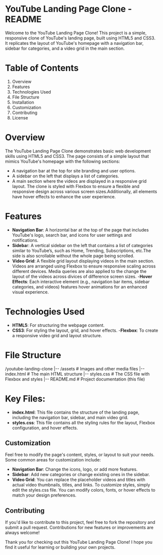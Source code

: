 # YouTube Landing Page Clone - README
Welcome to the YouTube Landing Page Clone! This project is a simple, responsive clone of YouTube's landing page, built using HTML5 and CSS3. 
It replicates the layout of YouTube's homepage with a navigation bar, sidebar for categories, and a video grid in the main section.

# Table of Contents
1. Overview
2. Features
3. Technologies Used
4. File Structure
5. Installation
6. Customization
7. Contributing
8. License

# Overview
The YouTube Landing Page Clone demonstrates basic web development skills using HTML5 and CSS3. 
The page consists of a simple layout that mimics YouTube's homepage with the following sections:

- A navigation bar at the top for site branding and user options.
- A sidebar on the left that displays a list of categories.
- A main section where the videos are displayed in a responsive grid layout.
The clone is styled with Flexbox to ensure a flexible and responsive design across various screen sizes.Additionally, all elements have hover effects to enhance the user experience.

# Features
- **Navigation Bar**: A horizontal bar at the top of the page that includes YouTube's logo, search bar, and icons for user settings and notifications.
- **Sideba**r: A vertical sidebar on the left that contains a list of categories similar to YouTube’s, such as Home, Trending, Subscriptions, etc.The side is also scrollable without the whole page being scrolled.
- **Video Grid**: A flexible grid layout displaying videos in the main section. Videos are arranged using Flexbox to ensure responsive scaling across different devices.
  Media queries are also applied to the change the layout of the videos across divices of difference screen sizes.
-**Hover Effects**: Each interactive element (e.g., navigation bar items, sidebar categories, and videos) features hover animations for an enhanced visual experience.

# Technologies Used
- **HTML5**: For structuring the webpage content.
- **CSS3**: For styling the layout, grid, and hover effects.
-**Flexbox**: To create a responsive video grid and layout structure.

# File Structure
/youtube-landing-clone
|-- /assets          # Images and other media files
|-- index.html       # The main HTML structure
|-- styles.css       # The CSS file with Flexbox and styles
|-- README.md        # Project documentation (this file)

# Key Files:
- **index.html**: This file contains the structure of the landing page, including the navigation bar, sidebar, and main video grid.
- **styles.css**: This file contains all the styling rules for the layout, Flexbox configuration, and hover effects.

## Customization
Feel free to modify the page's content, styles, or layout to suit your needs. Some common areas for customization include:

- **Navigation Bar**: Change the icons, logo, or add more features.
- **Sidebar**: Add new categories or change existing ones in the sidebar.
- **Video Grid**: You can replace the placeholder videos and titles with actual video thumbnails, titles, and links.
To customize styles, simply edit the styles.css file. You can modify colors, fonts, or hover effects to match your design preferences.

## Contributing
If you'd like to contribute to this project, feel free to fork the repository and submit a pull request. Contributions for new features or improvements are always welcome!

Thank you for checking out this YouTube Landing Page Clone! I hope you find it useful for learning or building your own projects.
